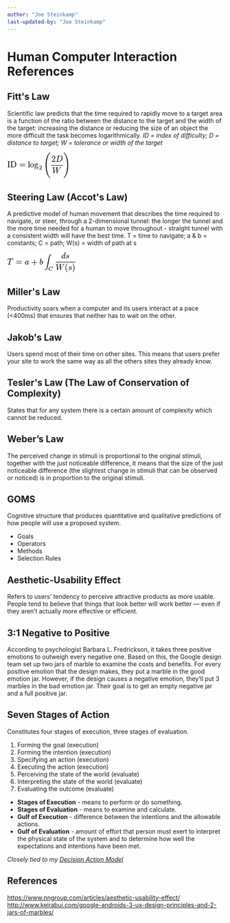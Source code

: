 ```yaml
---
author: "Joe Steinkamp"
last-updated-by: "Joe Steinkamp"
---
```


# Human Computer Interaction References

## Fitt's Law
Scientific law predicts that the time required to rapidly move to a target area is a function of the ratio between the distance to the target and the width of the target: increasing the distance or reducing the size of an object the more difficult the task becomes logarithmically.
*ID = index of difficulty; D = distance to target; W = tolerance or width of the target*

![Fitt's Law Equation](assets/fitts-law-equation.png)

## Steering Law (Accot's Law)
A predictive model of human movement that describes the time required to navigate, or steer, through a 2-dimensional tunnel: the longer the tunnel and the more time needed for a human to move throughout - straight tunnel with a consistent width will have the best time.
T = time to navigate; a & b = constants;  C = path; W(s) = width of path at s

![Steering Law Equation](assets/steering-law-equation.png)

## Miller's Law
Productivity soars when a computer and its users interact at a pace (<400ms) that ensures that neither has to wait on the other.

## Jakob's Law
Users spend most of their time on other sites. This means that users prefer your site to work the same way as all the others sites they already know.

## Tesler's Law (The Law of Conservation of Complexity)
States that for any system there is a certain amount of complexity which cannot be reduced.

## Weber’s Law
The perceived change in stimuli is proportional to the original stimuli, together with the just noticeable difference, it means that the size of the just noticeable difference (the slightest change in stimuli that can be observed or noticed) is in proportion to the original stimuli.

## GOMS 
Cognitive structure that produces quantitative and qualitative predictions of how people will use a proposed system.
- Goals
- Operators
- Methods
- Selection Rules

## Aesthetic-Usability Effect 
Refers to users’ tendency to perceive attractive products as more usable. People tend to believe that things that look better will work better — even if they aren’t actually more effective or efficient.

## 3:1 Negative to Positive
According to psychologist Barbara L. Fredrickson, it takes three positive emotions to outweigh every negative one. Based on this, the Google design team set up two jars of marble to examine the costs and benefits. For every positive emotion that the design makes, they put a marble in the good emotion jar. However, if the design causes a negative emotion, they’ll put 3 marbles in the bad emotion jar. Their goal is to get an empty negative jar and a full positive jar.

## Seven Stages of Action
Constitutes four stages of execution, three stages of evaluation.
1. Forming the goal (execution)
2. Forming the intention (execution)
3. Specifying an action (execution)
4. Executing the action (execution)
5. Perceiving the state of the world (evaluate)
6. Interpreting the state of the world (evaluate)
7. Evaluating the outcome (evaluate)

- **Stages of Execution** - means to perform or do something.
- **Stages of Evaluation** - means to examine and calculate.
- **Gulf of Execution** - difference between the intentions and the allowable actions.
- **Gulf of Evaluation** - amount of effort that person must exert to interpret the physical state of the system and to determine how well the expectations and intentions have been met.

*Closely tied to my [Decision Action Model](../../Process/2_Define/decision-action-model.html)*

## References
https://www.nngroup.com/articles/aesthetic-usability-effect/
http://www.keirabui.com/google-androids-3-ux-design-principles-and-2-jars-of-marbles/